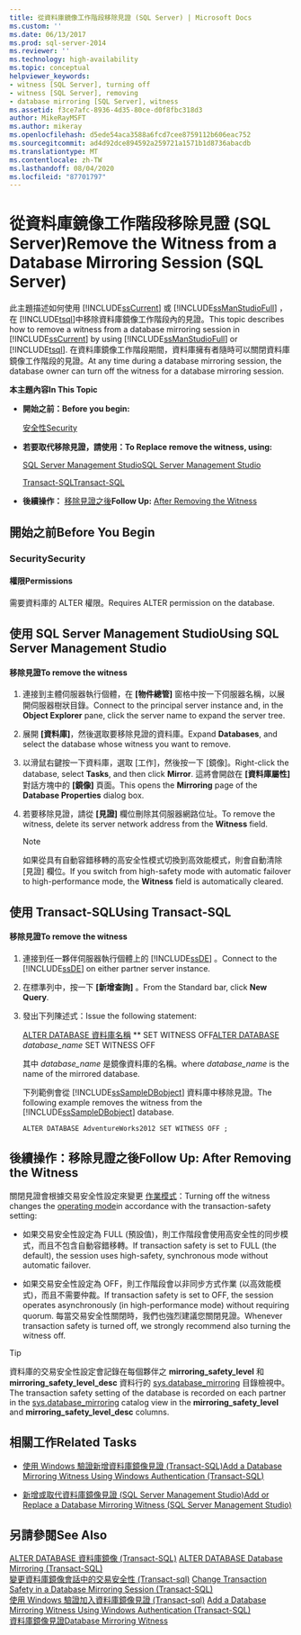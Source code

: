 ```yaml
---
title: 從資料庫鏡像工作階段移除見證 (SQL Server) | Microsoft Docs
ms.custom: ''
ms.date: 06/13/2017
ms.prod: sql-server-2014
ms.reviewer: ''
ms.technology: high-availability
ms.topic: conceptual
helpviewer_keywords:
- witness [SQL Server], turning off
- witness [SQL Server], removing
- database mirroring [SQL Server], witness
ms.assetid: f3ce7afc-8936-4d35-80ce-d0f8fbc318d3
author: MikeRayMSFT
ms.author: mikeray
ms.openlocfilehash: d5ede54aca3588a6fcd7cee8759112b606eac752
ms.sourcegitcommit: ad4d92dce894592a259721a1571b1d8736abacdb
ms.translationtype: MT
ms.contentlocale: zh-TW
ms.lasthandoff: 08/04/2020
ms.locfileid: "87701797"
---
```

# <a name="remove-the-witness-from-a-database-mirroring-session-sql-server"></a><span data-ttu-id="d2def-102">從資料庫鏡像工作階段移除見證 (SQL Server)</span><span class="sxs-lookup"><span data-stu-id="d2def-102">Remove the Witness from a Database Mirroring Session (SQL Server)</span></span>
  <span data-ttu-id="d2def-103">此主題描述如何使用 [!INCLUDE[ssCurrent](../../includes/sscurrent-md.md)] 或 [!INCLUDE[ssManStudioFull](../../includes/ssmanstudiofull-md.md)] ，在 [!INCLUDE[tsql](../../includes/tsql-md.md)]中移除資料庫鏡像工作階段內的見證。</span><span class="sxs-lookup"><span data-stu-id="d2def-103">This topic describes how to remove a witness from a database mirroring session in [!INCLUDE[ssCurrent](../../includes/sscurrent-md.md)] by using [!INCLUDE[ssManStudioFull](../../includes/ssmanstudiofull-md.md)] or [!INCLUDE[tsql](../../includes/tsql-md.md)].</span></span> <span data-ttu-id="d2def-104">在資料庫鏡像工作階段期間，資料庫擁有者隨時可以關閉資料庫鏡像工作階段的見證。</span><span class="sxs-lookup"><span data-stu-id="d2def-104">At any time during a database mirroring session, the database owner can turn off the witness for a database mirroring session.</span></span>  
  
 <span data-ttu-id="d2def-105">**本主題內容**</span><span class="sxs-lookup"><span data-stu-id="d2def-105">**In This Topic**</span></span>  
  
-   <span data-ttu-id="d2def-106">**開始之前：**</span><span class="sxs-lookup"><span data-stu-id="d2def-106">**Before you begin:**</span></span>  
  
     [<span data-ttu-id="d2def-107">安全性</span><span class="sxs-lookup"><span data-stu-id="d2def-107">Security</span></span>](#Security)  
  
-   <span data-ttu-id="d2def-108">**若要取代移除見證，請使用：**</span><span class="sxs-lookup"><span data-stu-id="d2def-108">**To Replace remove the witness, using:**</span></span>  
  
     [<span data-ttu-id="d2def-109">SQL Server Management Studio</span><span class="sxs-lookup"><span data-stu-id="d2def-109">SQL Server Management Studio</span></span>](#SSMSProcedure)  
  
     [<span data-ttu-id="d2def-110">Transact-SQL</span><span class="sxs-lookup"><span data-stu-id="d2def-110">Transact-SQL</span></span>](#TsqlProcedure)  
  
-   <span data-ttu-id="d2def-111">**後續操作：**  [移除見證之後](#FollowUp)</span><span class="sxs-lookup"><span data-stu-id="d2def-111">**Follow Up:**  [After Removing the Witness](#FollowUp)</span></span>  
  
##  <a name="before-you-begin"></a><a name="BeforeYouBegin"></a> <span data-ttu-id="d2def-112">開始之前</span><span class="sxs-lookup"><span data-stu-id="d2def-112">Before You Begin</span></span>  
  
###  <a name="security"></a><a name="Security"></a> <span data-ttu-id="d2def-113">Security</span><span class="sxs-lookup"><span data-stu-id="d2def-113">Security</span></span>  
  
####  <a name="permissions"></a><a name="Permissions"></a> <span data-ttu-id="d2def-114">權限</span><span class="sxs-lookup"><span data-stu-id="d2def-114">Permissions</span></span>  
 <span data-ttu-id="d2def-115">需要資料庫的 ALTER 權限。</span><span class="sxs-lookup"><span data-stu-id="d2def-115">Requires ALTER permission on the database.</span></span>  
  
##  <a name="using-sql-server-management-studio"></a><a name="SSMSProcedure"></a> <span data-ttu-id="d2def-116">使用 SQL Server Management Studio</span><span class="sxs-lookup"><span data-stu-id="d2def-116">Using SQL Server Management Studio</span></span>  
  
#### <a name="to-remove-the-witness"></a><span data-ttu-id="d2def-117">移除見證</span><span class="sxs-lookup"><span data-stu-id="d2def-117">To remove the witness</span></span>  
  
1.  <span data-ttu-id="d2def-118">連接到主體伺服器執行個體，在 **[物件總管]** 窗格中按一下伺服器名稱，以展開伺服器樹狀目錄。</span><span class="sxs-lookup"><span data-stu-id="d2def-118">Connect to the principal server instance and, in the **Object Explorer** pane, click the server name to expand the server tree.</span></span>  
  
2.  <span data-ttu-id="d2def-119">展開 **[資料庫]**，然後選取要移除見證的資料庫。</span><span class="sxs-lookup"><span data-stu-id="d2def-119">Expand **Databases**, and select the database whose witness you want to remove.</span></span>  
  
3.  <span data-ttu-id="d2def-120">以滑鼠右鍵按一下資料庫，選取 [工作]，然後按一下 [鏡像]。</span><span class="sxs-lookup"><span data-stu-id="d2def-120">Right-click the database, select **Tasks**, and then click **Mirror**.</span></span> <span data-ttu-id="d2def-121">這將會開啟在 **[資料庫屬性]** 對話方塊中的 **[鏡像]** 頁面。</span><span class="sxs-lookup"><span data-stu-id="d2def-121">This opens the **Mirroring** page of the **Database Properties** dialog box.</span></span>  
  
4.  <span data-ttu-id="d2def-122">若要移除見證，請從 **[見證]** 欄位刪除其伺服器網路位址。</span><span class="sxs-lookup"><span data-stu-id="d2def-122">To remove the witness, delete its server network address from the **Witness** field.</span></span>  
  
    > [!NOTE]  
    >  <span data-ttu-id="d2def-123">如果從具有自動容錯移轉的高安全性模式切換到高效能模式，則會自動清除 [見證] 欄位。</span><span class="sxs-lookup"><span data-stu-id="d2def-123">If you switch from high-safety mode with automatic failover to high-performance mode, the **Witness** field is automatically cleared.</span></span>  
  
##  <a name="using-transact-sql"></a><a name="TsqlProcedure"></a> <span data-ttu-id="d2def-124">使用 Transact-SQL</span><span class="sxs-lookup"><span data-stu-id="d2def-124">Using Transact-SQL</span></span>  
  
#### <a name="to-remove-the-witness"></a><span data-ttu-id="d2def-125">移除見證</span><span class="sxs-lookup"><span data-stu-id="d2def-125">To remove the witness</span></span>  
  
1.  <span data-ttu-id="d2def-126">連接到任一夥伴伺服器執行個體上的 [!INCLUDE[ssDE](../../includes/ssde-md.md)] 。</span><span class="sxs-lookup"><span data-stu-id="d2def-126">Connect to the [!INCLUDE[ssDE](../../includes/ssde-md.md)] on either partner server instance.</span></span>  
  
2.  <span data-ttu-id="d2def-127">在標準列中，按一下 **[新增查詢]** 。</span><span class="sxs-lookup"><span data-stu-id="d2def-127">From the Standard bar, click **New Query**.</span></span>  
  
3.  <span data-ttu-id="d2def-128">發出下列陳述式：</span><span class="sxs-lookup"><span data-stu-id="d2def-128">Issue the following statement:</span></span>  
  
     <span data-ttu-id="d2def-129">[ALTER DATABASE 資料庫名稱](/sql/t-sql/statements/alter-database-transact-sql-database-mirroring) \*\* SET WITNESS OFF</span><span class="sxs-lookup"><span data-stu-id="d2def-129">[ALTER DATABASE](/sql/t-sql/statements/alter-database-transact-sql-database-mirroring) *database_name* SET WITNESS OFF</span></span>  
  
     <span data-ttu-id="d2def-130">其中 *database_name* 是鏡像資料庫的名稱。</span><span class="sxs-lookup"><span data-stu-id="d2def-130">where *database_name* is the name of the mirrored database.</span></span>  
  
     <span data-ttu-id="d2def-131">下列範例會從 [!INCLUDE[ssSampleDBobject](../../includes/sssampledbobject-md.md)] 資料庫中移除見證。</span><span class="sxs-lookup"><span data-stu-id="d2def-131">The following example removes the witness from the [!INCLUDE[ssSampleDBobject](../../includes/sssampledbobject-md.md)] database.</span></span>  
  
    ```  
    ALTER DATABASE AdventureWorks2012 SET WITNESS OFF ;  
    ```  
  
##  <a name="follow-up-after-removing-the-witness"></a><a name="FollowUp"></a><span data-ttu-id="d2def-132">後續操作：移除見證之後</span><span class="sxs-lookup"><span data-stu-id="d2def-132">Follow Up: After Removing the Witness</span></span>  
 <span data-ttu-id="d2def-133">關閉見證會根據交易安全性設定來變更 [作業模式](database-mirroring-operating-modes.md)：</span><span class="sxs-lookup"><span data-stu-id="d2def-133">Turning off the witness changes the [operating mode](database-mirroring-operating-modes.md)in accordance with the transaction-safety setting:</span></span>  
  
-   <span data-ttu-id="d2def-134">如果交易安全性設定為 FULL (預設值)，則工作階段會使用高安全性的同步模式，而且不包含自動容錯移轉。</span><span class="sxs-lookup"><span data-stu-id="d2def-134">If transaction safety is set to FULL (the default), the session uses high-safety, synchronous mode without automatic failover.</span></span>  
  
-   <span data-ttu-id="d2def-135">如果交易安全性設定為 OFF，則工作階段會以非同步方式作業 (以高效能模式)，而且不需要仲裁。</span><span class="sxs-lookup"><span data-stu-id="d2def-135">If transaction safety is set to OFF, the session operates asynchronously (in high-performance mode) without requiring quorum.</span></span> <span data-ttu-id="d2def-136">每當交易安全性關閉時，我們也強烈建議您關閉見證。</span><span class="sxs-lookup"><span data-stu-id="d2def-136">Whenever transaction safety is turned off, we strongly recommend also turning the witness off.</span></span>  
  
> [!TIP]  
>  <span data-ttu-id="d2def-137">資料庫的交易安全性設定會記錄在每個夥伴之 **mirroring_safety_level** 和 **mirroring_safety_level_desc** 資料行的 [sys.database_mirroring](/sql/relational-databases/system-catalog-views/sys-database-mirroring-transact-sql) 目錄檢視中。</span><span class="sxs-lookup"><span data-stu-id="d2def-137">The transaction safety setting of the database is recorded on each partner in the [sys.database_mirroring](/sql/relational-databases/system-catalog-views/sys-database-mirroring-transact-sql) catalog view in the **mirroring_safety_level** and **mirroring_safety_level_desc** columns.</span></span>  
  
##  <a name="related-tasks"></a><a name="RelatedTasks"></a> <span data-ttu-id="d2def-138">相關工作</span><span class="sxs-lookup"><span data-stu-id="d2def-138">Related Tasks</span></span>  
  
-   [<span data-ttu-id="d2def-139">使用 Windows 驗證新增資料庫鏡像見證 &#40;Transact-SQL&#41;</span><span class="sxs-lookup"><span data-stu-id="d2def-139">Add a Database Mirroring Witness Using Windows Authentication &#40;Transact-SQL&#41;</span></span>](add-a-database-mirroring-witness-using-windows-authentication-transact-sql.md)  
  
-   [<span data-ttu-id="d2def-140">新增或取代資料庫鏡像見證 &#40;SQL Server Management Studio&#41;</span><span class="sxs-lookup"><span data-stu-id="d2def-140">Add or Replace a Database Mirroring Witness &#40;SQL Server Management Studio&#41;</span></span>](../database-mirroring/add-or-replace-a-database-mirroring-witness-sql-server-management-studio.md)  
  
## <a name="see-also"></a><span data-ttu-id="d2def-141">另請參閱</span><span class="sxs-lookup"><span data-stu-id="d2def-141">See Also</span></span>  
 <span data-ttu-id="d2def-142">[ALTER DATABASE 資料庫鏡像 &#40;Transact-SQL&#41;](/sql/t-sql/statements/alter-database-transact-sql-database-mirroring) </span><span class="sxs-lookup"><span data-stu-id="d2def-142">[ALTER DATABASE Database Mirroring &#40;Transact-SQL&#41;](/sql/t-sql/statements/alter-database-transact-sql-database-mirroring) </span></span>  
 <span data-ttu-id="d2def-143">[變更資料庫鏡像會話中的交易安全性 &#40;Transact-sql&#41;](change-transaction-safety-in-a-database-mirroring-session-transact-sql.md) </span><span class="sxs-lookup"><span data-stu-id="d2def-143">[Change Transaction Safety in a Database Mirroring Session &#40;Transact-SQL&#41;](change-transaction-safety-in-a-database-mirroring-session-transact-sql.md) </span></span>  
 <span data-ttu-id="d2def-144">[使用 Windows 驗證加入資料庫鏡像見證 &#40;Transact-sql&#41;](add-a-database-mirroring-witness-using-windows-authentication-transact-sql.md) </span><span class="sxs-lookup"><span data-stu-id="d2def-144">[Add a Database Mirroring Witness Using Windows Authentication &#40;Transact-SQL&#41;](add-a-database-mirroring-witness-using-windows-authentication-transact-sql.md) </span></span>  
 [<span data-ttu-id="d2def-145">資料庫鏡像見證</span><span class="sxs-lookup"><span data-stu-id="d2def-145">Database Mirroring Witness</span></span>](database-mirroring-witness.md)  
  
  
